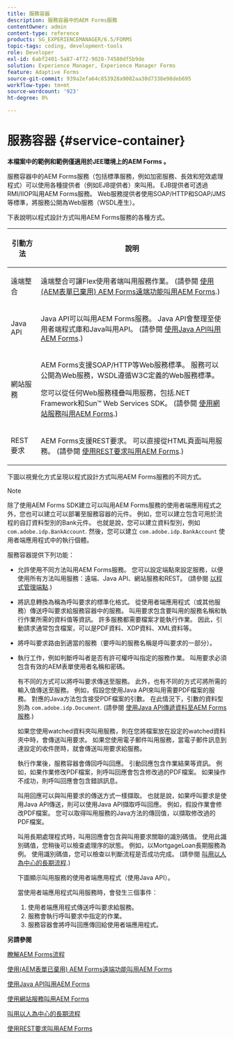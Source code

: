 ```yaml
---
title: 服務容器
description: 服務容器中的AEM Forms服務
contentOwner: admin
content-type: reference
products: SG_EXPERIENCEMANAGER/6.5/FORMS
topic-tags: coding, development-tools
role: Developer
exl-id: 6abf2401-5a87-4f72-9028-74580df5b9de
solution: Experience Manager, Experience Manager Forms
feature: Adaptive Forms
source-git-commit: 939a2efa64c853928a9082aa30d7338e98deb695
workflow-type: tm+mt
source-wordcount: '923'
ht-degree: 0%

---
```


# 服務容器 {#service-container}

**本檔案中的範例和範例僅適用於JEE環境上的AEM Forms 。**

服務容器中的AEM Forms服務（包括標準服務，例如加密服務、長效和短效處理程式）可以使用各種提供者（例如EJB提供者）來叫用。 EJB提供者可透過RMI/IIOP叫用AEM Forms服務。 Web服務提供者使用SOAP/HTTP和SOAP/JMS等標準，將服務公開為Web服務（WSDL產生）。

下表說明以程式設計方式叫用AEM Forms服務的各種方式。

<table>
 <thead>
  <tr>
   <th><p>引動方法</p></th>
   <th><p>說明</p></th>
  </tr>
 </thead>
 <tbody>
  <tr>
   <td><p>遠端整合</p></td>
   <td><p>遠端整合可讓Flex使用者端叫用服務作業。 (請參閱 <a href="/help/forms/developing/invoking-aem-forms-using-remoting.md#invoking-aem-forms-using-remoting">使用(AEM表單已棄用) AEM Forms遠端功能叫用AEM Forms</a>.)</p></td>
  </tr>
  <tr>
   <td><p>Java API</p></td>
   <td><p>Java API可以叫用AEM Forms服務。 Java API會整理至使用者端程式庫和Java叫用API。 (請參閱 <a href="/help/forms/developing/invoking-aem-forms-using-java.md#invoking-aem-forms-using-the-java-api">使用Java API叫用AEM Forms</a>.)</p></td>
  </tr>
  <tr>
   <td><p>網站服務</p></td>
   <td><p>AEM Forms支援SOAP/HTTP等Web服務標準。 服務可以公開為Web服務，WSDL遵循W3C定義的Web服務標準。</p><p>您可以從任何Web服務棧疊叫用服務，包括.NET Framework和Sun™ Web Services SDK。 (請參閱 <a href="/help/forms/developing/invoking-aem-forms-using-web.md#invoking-aem-forms-using-web-services">使用網站服務叫用AEM Forms</a>.)</p></td>
  </tr>
  <tr>
   <td><p>REST要求</p></td>
   <td><p>AEM Forms支援REST要求。 可以直接從HTML頁面叫用服務。 (請參閱 <a href="/help/forms/developing/invoking-aem-forms-using-rest.md#invoking-aem-forms-using-rest-requests">使用REST要求叫用AEM Forms</a>.)</p></td>
  </tr>
 </tbody>
</table>

下圖以視覺化方式呈現以程式設計方式叫用AEM Forms服務的不同方式。

>[!NOTE]
>
>除了使用AEM Forms SDK建立可以叫用AEM Forms服務的使用者端應用程式之外，您也可以建立可以部署至服務容器的元件。 例如，您可以建立包含可用於流程的自訂資料型別的Bank元件。 也就是說，您可以建立資料型別，例如 `com.adobe.idp.BankAccount`. 然後，您可以建立 `com.adobe.idp.BankAccount` 使用者端應用程式中的執行個體。

服務容器提供下列功能：

* 允許使用不同方法叫用AEM Forms服務。 您可以設定端點來設定服務，以便使用所有方法叫用服務：遠端、Java API、網站服務和REST。 (請參閱 [以程式管理端點](/help/forms/developing/programmatically-endpoints.md#programmatically-managing-endpoints).)
* 將訊息轉換為稱為呼叫要求的標準化格式。 從使用者端應用程式（或其他服務）傳送呼叫要求給服務容器中的服務。 叫用要求包含要叫用的服務名稱和執行作業所需的資料值等資訊。 許多服務都需要檔案才能執行作業。 因此，引動請求通常包含檔案，可以是PDF資料、XDP資料、XML資料等。
* 將呼叫要求路由到適當的服務（要呼叫的服務名稱是呼叫要求的一部分）。
* 執行工作，例如判斷呼叫者是否有許可權呼叫指定的服務作業。 叫用要求必須包含有效的AEM表單使用者名稱和密碼。

  有不同的方式可以將呼叫要求傳送至服務。 此外，也有不同的方式可將所需的輸入值傳送至服務。 例如，假設您使用Java API來叫用需要PDF檔案的服務。 對應的Java方法包含接受PDF檔案的引數。 在此情況下，引數的資料型別為 `com.adobe.idp.Document`. (請參閱 [使用Java API傳遞資料至AEM Forms服務](/help/forms/developing/invoking-aem-forms-using-java.md#passing-data-to-aem-forms-services-using-the-java-api).)

  如果您使用watched資料夾叫用服務，則在您將檔案放在設定的watched資料夾中時，會傳送叫用要求。 如果您使用電子郵件叫用服務，當電子郵件訊息到達設定的收件匣時，就會傳送叫用要求給服務。

  執行作業後，服務容器會傳回呼叫回應。 引動回應包含作業結果等資訊。 例如，如果作業修改PDF檔案，則呼叫回應會包含修改過的PDF檔案。 如果操作不成功，則呼叫回應會包含錯誤訊息。

  叫用回應可以與叫用要求的傳送方式一樣擷取。 也就是說，如果呼叫要求是使用Java API傳送，則可以使用Java API擷取呼叫回應。 例如，假設作業會修改PDF檔案。 您可以取得叫用服務的Java方法的傳回值，以擷取修改過的PDF檔案。

  叫用長期處理程式時，叫用回應會包含與叫用要求關聯的識別碼值。 使用此識別碼值，您稍後可以檢查處理序的狀態。 例如，以MortgageLoan長期服務為例。 使用識別碼值，您可以檢查以判斷流程是否成功完成。 (請參閱 [叫用以人為中心的長期流程](/help/forms/developing/invoking-human-centric-long-lived.md#invoking-human-centric-long-lived-processes).)

  下圖顯示叫用服務的使用者端應用程式（使用Java API）。

  當使用者端應用程式叫用服務時，會發生三個事件：

   1. 使用者端應用程式傳送呼叫要求給服務。
   1. 服務會執行呼叫要求中指定的作業。
   1. 服務容器會將呼叫回應傳回給使用者端應用程式。

**另請參閱**

[瞭解AEM Forms流程](/help/forms/developing/aem-forms-processes.md#understanding-aem-forms-processes)

[使用(AEM表單已棄用) AEM Forms遠端功能叫用AEM Forms](/help/forms/developing/invoking-aem-forms-using-remoting.md#invoking-aem-forms-using-remoting)

[使用Java API叫用AEM Forms](/help/forms/developing/invoking-aem-forms-using-java.md#invoking-aem-forms-using-the-java-api)

[使用網站服務叫用AEM Forms](/help/forms/developing/invoking-aem-forms-using-web.md#invoking-aem-forms-using-web-services)

[叫用以人為中心的長期流程](/help/forms/developing/invoking-human-centric-long-lived.md#invoking-human-centric-long-lived-processes)

[使用REST要求叫用AEM Forms](/help/forms/developing/invoking-aem-forms-using-rest.md#invoking-aem-forms-using-rest-requests)
